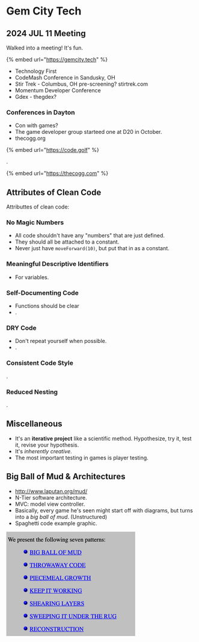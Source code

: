 # Gem City Tech

## 2024 JUL 11 Meeting

Walked into a meeting! It's fun.&#x20;

{% embed url="https://gemcity.tech" %}

* Technology First
* CodeMash Conference in Sandusky, OH
* Stir Trek - Columbus, OH pre-screening? stirtrek.com
* Momentum Developer Conference
* Gdex - thegdex?&#x20;

### Conferences in Dayton

* Con with games?&#x20;
* The game developer group starteed one at D20 in October.
* thecogg.org

{% embed url="https://code.golf" %}

.

{% embed url="https://thecogg.com" %}



## Attributes of Clean Code

Attributtes of clean code:

### No Magic Numbers

* All code shouldn't have any "numbers" that are just defined.&#x20;
* They should all be attached to a constant.
* Never just have `moveForward(10)`,  but put that in as a constant.

### Meaningful Descriptive Identifiers
* For variables.

### Self-Documenting Code
* Functions should be clear
* .

### DRY Code
* Don't repeat yourself when possible.
* .

### Consistent Code Style
.

### Reduced Nesting
. 

## Miscellaneous
* It's an **iterative project** like a scientific method. Hypothesize, try it, test it, revise your hypothesis.
* It's *inherently creative*.
* The most important testing in games is player testing.

## Big Ball of Mud & Architectures
* http://www.laputan.org/mud/
* N-Tier software architecture.
* MVC: model view controller.
* Basically, every game he's seen might start off with diagrams, but turns into a *big ball of mud*. (Unstructured)
* Spaghetti code example  graphic.

![img.png](img.png)

